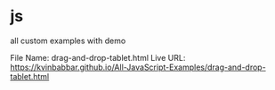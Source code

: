 # js
all custom examples with demo

File Name: drag-and-drop-tablet.html
Live URL: https://kvinbabbar.github.io/All-JavaScript-Examples/drag-and-drop-tablet.html

